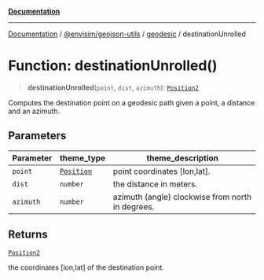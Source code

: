 [**Documentation**](../../../../README.md)

---

[Documentation](../../../../README.md) / [@envisim/geojson-utils](../../README.md) / [geodesic](../README.md) / destinationUnrolled

# Function: destinationUnrolled()

> **destinationUnrolled**(`point`, `dist`, `azimuth`): [`Position2`](../../geojson/type-aliases/Position2.md)

Computes the destination point on a geodesic path given a point,
a distance and an azimuth.

## Parameters

| Parameter | theme_type                                           | theme_description                                |
| --------- | ---------------------------------------------------- | ------------------------------------------------ |
| `point`   | [`Position`](../../geojson/type-aliases/Position.md) | point coordinates [lon,lat].                     |
| `dist`    | `number`                                             | the distance in meters.                          |
| `azimuth` | `number`                                             | azimuth (angle) clockwise from north in degrees. |

## Returns

[`Position2`](../../geojson/type-aliases/Position2.md)

the coordinates [lon,lat] of the destination point.
